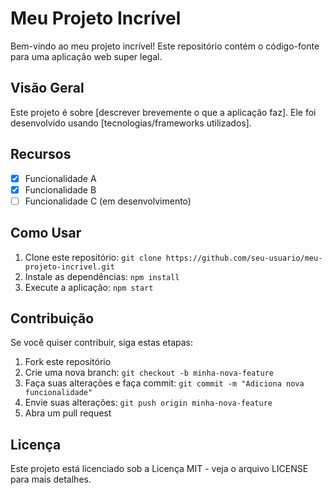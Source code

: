 # Meu Projeto Incrível

Bem-vindo ao meu projeto incrível! Este repositório contém o código-fonte para uma aplicação web super legal.

## Visão Geral

Este projeto é sobre [descrever brevemente o que a aplicação faz]. Ele foi desenvolvido usando [tecnologias/frameworks utilizados].

## Recursos

- [x] Funcionalidade A
- [x] Funcionalidade B
- [ ] Funcionalidade C (em desenvolvimento)

## Como Usar

1. Clone este repositório: `git clone https://github.com/seu-usuario/meu-projeto-incrivel.git`
2. Instale as dependências: `npm install`
3. Execute a aplicação: `npm start`

## Contribuição

Se você quiser contribuir, siga estas etapas:

1. Fork este repositório
2. Crie uma nova branch: `git checkout -b minha-nova-feature`
3. Faça suas alterações e faça commit: `git commit -m "Adiciona nova funcionalidade"`
4. Envie suas alterações: `git push origin minha-nova-feature`
5. Abra um pull request

## Licença

Este projeto está licenciado sob a Licença MIT - veja o arquivo LICENSE para mais detalhes.

